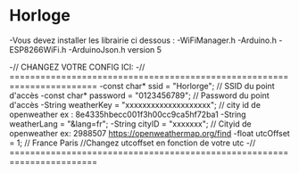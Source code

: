 # Horloge

-Vous devez installer les librairie ci dessous :
-WiFiManager.h
-Arduino.h
-ESP8266WiFi.h
-ArduinoJson.h  version 5



-// CHANGEZ VOTRE CONFIG ICI:
-// =======================================================================
-const char* ssid     = "Horlorge";     // SSID du point d'accès
-const char* password = "0123456789";   // Password du point d'accès
-String weatherKey = "xxxxxxxxxxxxxxxxxxxx"; // city id de openweather ex : 8e4335hbecc001f3h00cc9ca5hf72ba1
-String weatherLang = "&lang=fr";
-String cityID = "xxxxxxx"; // Cityid de openweather ex: 2988507   https://openweathermap.org/find
-float utcOffset = 1; // France Paris //Changez utcoffset en fonction de votre utc
-// =======================================================================

